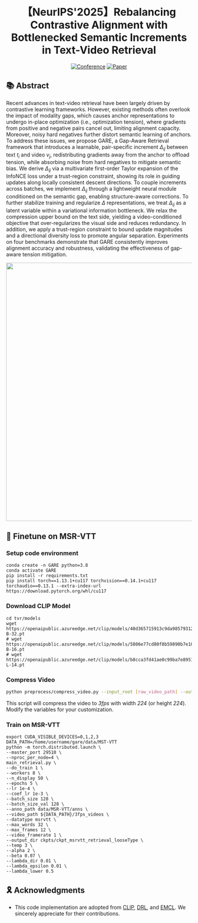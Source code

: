 <div align="center">
  
# 【NeurIPS'2025】Rebalancing Contrastive Alignment with Bottlenecked Semantic Increments in Text-Video Retrieval
[![Conference](https://img.shields.io/badge/NeurIPS-2025-ff69b4.svg)](https://nips.cc/Conferences/2025)
[![Paper](http://img.shields.io/badge/Paper-arxiv.2505.12499-FF6B6B.svg)](https://arxiv.org/abs/2505.12499)
</div>

## 📚 Abstract
Recent advances in text-video retrieval have been largely driven by contrastive learning frameworks. However, existing methods often overlook the impact of modality gaps, which causes anchor representations to undergo in-place optimization (i.e., optimization tension), where gradients from positive and negative pairs cancel out, limiting alignment capacity. Moreover, noisy hard negatives further distort semantic learning of anchors. To address these issues, we propose GARE, a Gap-Aware Retrieval framework that introduces a learnable, pair-specific increment $\Delta_{ij}$ between text $t_i$ and video $v_j$, redistributing gradients away from the anchor to offload tension, while absorbing noise from hard negatives to mitigate semantic bias. We derive $\Delta_{ij}$ via a multivariate first-order Taylor expansion of the InfoNCE loss under a trust-region constraint, showing its role in guiding updates along locally consistent descent directions. To couple increments across batches, we implement $\Delta_{ij}$ through a lightweight neural module conditioned on the semantic gap, enabling structure-aware corrections. To further stabilize training and regularize $\Delta$ representations, we treat $\Delta_{ij}$ as a latent variable within a variational information bottleneck. We relax the compression upper bound on the text side, yielding a video-conditioned objective that over-regularizes the visual side and reduces redundancy. In addition, we apply a trust-region constraint to bound update magnitudes and a directional diversity loss to promote angular separation. Experiments on four benchmarks demonstrate that GARE consistently improves alignment accuracy and robustness, validating the effectiveness of gap-aware tension mitigation.

<div align="center">
<img src="pictures/img.png" width="700px">
</div>

## 🚀 Finetune on MSR-VTT

### Setup code environment
```shell
conda create -n GARE python=3.8
conda activate GARE
pip install -r requirements.txt
pip install torch==1.13.1+cu117 torchvision==0.14.1+cu117 torchaudio==0.13.1 --extra-index-url https://download.pytorch.org/whl/cu117
```

### Download CLIP Model

```shell
cd tvr/models
wget https://openaipublic.azureedge.net/clip/models/40d365715913c9da98579312b702a82c18be219cc2a73407c4526f58eba950af/ViT-B-32.pt
# wget https://openaipublic.azureedge.net/clip/models/5806e77cd80f8b59890b7e101eabd078d9fb84e6937f9e85e4ecb61988df416f/ViT-B-16.pt
# wget https://openaipublic.azureedge.net/clip/models/b8cca3fd41ae0c99ba7e8951adf17d267cdb84cd88be6f7c2e0eca1737a03836/ViT-L-14.pt
```

### Compress Video
```sh
python preprocess/compress_video.py --input_root [raw_video_path] --output_root [compressed_video_path]
```
This script will compress the video to *3fps* with width *224* (or height *224*). Modify the variables for your customization.

###  Train on MSR-VTT
```shell
export CUDA_VISIBLE_DEVICES=0,1,2,3
DATA_PATH=/home/username/gare/data/MST-VTT
python -m torch.distributed.launch \
--master_port 29510 \
--nproc_per_node=4 \
main_retrieval.py \
--do_train 1 \
--workers 8 \
--n_display 50 \
--epochs 5 \
--lr 1e-4 \
--coef_lr 1e-3 \
--batch_size 128 \
--batch_size_val 128 \
--anno_path data/MSR-VTT/anns \
--video_path ${DATA_PATH}/3fps_videos \
--datatype msrvtt \
--max_words 32 \
--max_frames 12 \
--video_framerate 1 \
--output_dir ckpts/ckpt_msrvtt_retrieval_looseType \
--temp 3 \
--alpha 2 \
--beta 0.07 \
--lambda_dir 0.01 \
--lambda_epsilon 0.01 \
--lambda_lower 0.5
```

## 🎗️ Acknowledgments
* This code implementation are adopted from [CLIP](https://github.com/openai/CLIP), [DRL](https://github.com/foolwood/DRL), and [EMCL](https://github.com/jpthu17/EMCL).
We sincerely appreciate for their contributions.
